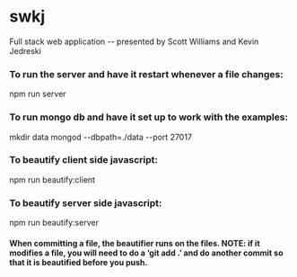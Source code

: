 # swkj
Full stack web application -- presented by Scott Williams and Kevin Jedreski

### To run the server and have it restart whenever a file changes: ###
  npm run server
### To run mongo db and have it set up to work with the examples: ###
  mkdir data
  mongod --dbpath=./data --port 27017
### To beautify client side javascript: ###
  npm run beautify:client
### To beautify server side javascript: ###
  npm run beautify:server
#### When committing a file, the beautifier runs on the files. NOTE: if it modifies a file, you will need to do a ‘git add .’ and do another commit so that it is beautified before you push. ####

